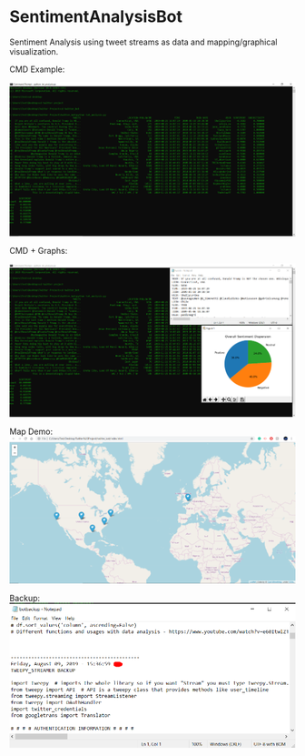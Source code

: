 # SentimentAnalysisBot
Sentiment Analysis using tweet streams as data and mapping/graphical visualization.

CMD Example: 

![](Screenshots/CMD1.png)

CMD + Graphs:

![](Screenshots/CMD2.png)

Map Demo: 
![](Screenshots/map_DEMO1.png)

Backup:
![](Screenshots/backup_FILE.png)

